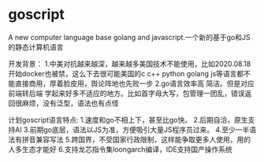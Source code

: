 # goscript
A new computer language base golang and javascript.一个新的基于go和JS的静态计算机语言


开发背景：
1.中美对抗越来越深，越来越多美国技术不能使用，比如2020.08.18 开始docker也被禁，这么下去很可能美国的c c++ python golang js等语言都不能直接商用，厚着脸皮用，舆论阵地也先败一步
2.go语言效率高 简洁。但是对应前端转后端 学起来好多不适应的地方。比如首字母大写，包管理一团乱，错误返回很麻烦，没有泛型，语法也有点怪

计划goscript语言特点:
1.速度和go不相上下，甚至比go快。
2.后期自洽，原生支持AI
3.前期go底层，语法以JS为准，方便吸引大量JS程序员过来。
4.至少一半语法有拼音兼容写法
5.跨国界，不受国家行政限制，这样能争取更多人使用，用的人多生态才能好
6.支持龙芯指令集loongarch编译，IDE支持国产操作系统
